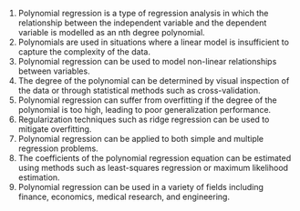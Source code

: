 1. Polynomial regression is a type of regression analysis in which the relationship between the independent variable and the dependent variable is modelled as an nth degree polynomial.
2. Polynomials are used in situations where a linear model is insufficient to capture the complexity of the data.
3. Polynomial regression can be used to model non-linear relationships between variables.
4. The degree of the polynomial can be determined by visual inspection of the data or through statistical methods such as cross-validation.
5. Polynomial regression can suffer from overfitting if the degree of the polynomial is too high, leading to poor generalization performance.
6. Regularization techniques such as ridge regression can be used to mitigate overfitting.
7. Polynomial regression can be applied to both simple and multiple regression problems.
8. The coefficients of the polynomial regression equation can be estimated using methods such as least-squares regression or maximum likelihood estimation.
9. Polynomial regression can be used in a variety of fields including finance, economics, medical research, and engineering.